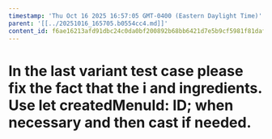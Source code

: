 ```yaml
---
timestamp: 'Thu Oct 16 2025 16:57:05 GMT-0400 (Eastern Daylight Time)'
parent: '[[../20251016_165705.b0554cc4.md]]'
content_id: f6ae16213afd91dbc24c0da0bf200892b68bb6421d7e5b9cf5981f81daf0975c
---
```


# In the last variant test case please fix the fact that the i and ingredients. Use let createdMenuId: ID; when necessary and then cast if needed.
